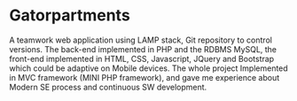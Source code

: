 # Gatorpartments
A teamwork web application using LAMP stack, Git repository to control versions. The back-end implemented in PHP and the RDBMS MySQL, the front-end implemented in HTML, CSS, Javascript, JQuery and Bootstrap which could be adaptive on Mobile devices. The whole project Implemented in MVC framework (MINI PHP framework), and  gave me experience about Modern SE process and continuous SW development.
